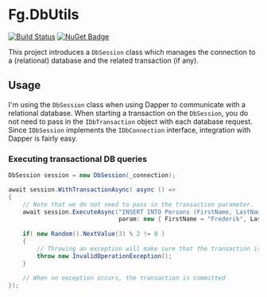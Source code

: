 # Fg.DbUtils

[![Build Status](https://frederikgheysels.visualstudio.com/GitHub%20Pipelines/_apis/build/status/Fg.DbUtils%20CI?branchName=master)](https://frederikgheysels.visualstudio.com/GitHub%20Pipelines/_build/latest?definitionId=7&branchName=master)
[![NuGet Badge](https://buildstats.info/nuget/fg.dbutils?includePreReleases=true)](https://www.nuget.org/packages/fg.dbutils/)


This project introduces a `DbSession` class which manages the connection to a (relational) database and the related transaction (if any).

## Usage

I'm using the `DbSession` class when using Dapper to communicate with a relational database.  When starting a transaction on the `DbSession`, you do not need to pass in the `IDbTransaction` object with each database request.
Since `IDbSession` implements the `IDbConnection` interface, integration with Dapper is fairly easy.

### Executing transactional DB queries

```csharp
DbSession session = new DbSession(_connection);

await session.WithTransactionAsync( async () => 
{
    // Note that we do not need to pass in the transaction parameter.
    await session.ExecuteAsync("INSERT INTO Persons (FirstName, LastName) VALUES (@FirstName, @LastName)",
                               param: new { FirstName = "Frederik", LastName = "Gheysels" });
                               
    if( new Random().NextValue(3) % 2 != 0 )
    {
        // Throwing an exception will make sure that the transaction is rollbacked.
        throw new InvalidOperationException();
    }
                               
    // When no exception occurs, the transaction is committed
});
```

